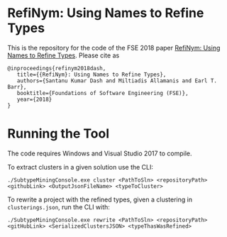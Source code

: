 RefiNym: Using Names to Refine Types
====

This is the repository for the code of the FSE 2018 paper [RefiNym: Using Names to Refine Types](TODO).
Please cite as 
```
@inproceedings{refinym2018dash,
   title={{RefiNym}: Using Names to Refine Types},
   authors={Santanu Kumar Dash and Miltiadis Allamanis and Earl T. Barr},
   booktitle={Foundations of Software Engineering (FSE)},
   year={2018}
}
```

Running the Tool
======
The code requires Windows and Visual Studio 2017 to compile.

To extract clusters in a given solution use the CLI:
```
./SubtypeMiningConsole.exe cluster <PathToSln> <repositoryPath> <githubLink> <OutputJsonFileName> <typeToCluster>
```

To rewrite a project with the refined types, given a clustering in `clusterings.json`, run the CLI with:
```
./SubtypeMiningConsole.exe rewrite <PathToSln> <repositoryPath> <gitHubLink> <SerializedClustersJSON> <typeThasWasRefined>
```
